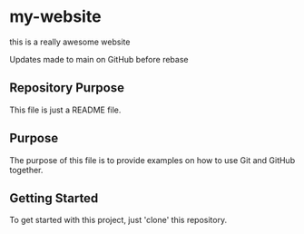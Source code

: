 # my-website

this is a really awesome website

Updates made to main on GitHub before rebase

## Repository Purpose

This file is just a README file.

## Purpose

The purpose of this file is to provide examples
on how to use Git and GitHub together.

## Getting Started

To get started with this project, just 'clone' this repository.
